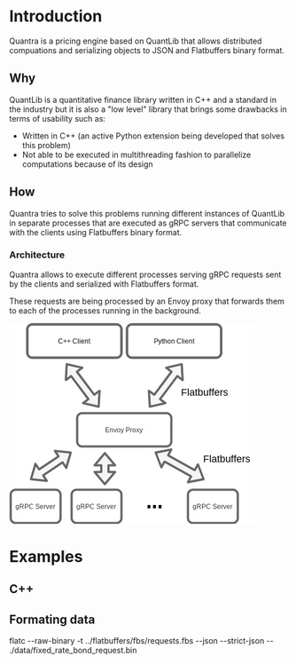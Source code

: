 # Introduction

Quantra is a pricing engine based on QuantLib that allows distributed compuations and serializing objects to JSON and Flatbuffers binary format.

## Why

QuantLib is a quantitative finance library written in C++ and a standard in the industry but it is also a "low level" library that brings some drawbacks in terms of usability such as:

* Written in C++ (an active Python extension being developed that solves this problem)
* Not able to be executed in multithreading fashion to parallelize computations because of its design

## How

Quantra tries to solve this problems running different instances of QuantLib in separate processes that are executed as gRPC servers that communicate with the clients using Flatbuffers binary format.

### Architecture

Quantra allows to execute different processes serving gRPC requests sent by the clients and serialized with Flatbuffers format.

These requests are being processed by an Envoy proxy that forwards them to each of the processes running in the background.

![Arqchitecture](docs/architecture.jpg?raw=true "Arqchitecture")

# Examples

## C++

## Formating data

flatc --raw-binary -t ../flatbuffers/fbs/requests.fbs --json --strict-json -- ./data/fixed_rate_bond_request.bin